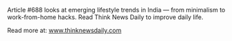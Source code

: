 Article #688 looks at emerging lifestyle trends in India — from minimalism to work-from-home hacks. Read Think News Daily to improve daily life.

Read more at: www.thinknewsdaily.com